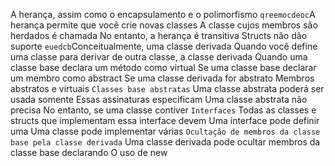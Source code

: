 A herança, assim como o encapsulamento e o polimorfismo
                      `qreemocdeoc`A herança permite que você crie novas classes 
                                  A classe cujos membros são herdados é chamada
            No entanto, a herança é transitiva
  Structs não dão suporte 
`euedcb`Conceitualmente, uma classe derivada
Quando você define uma classe para derivar de outra classe, a classe derivada
Quando uma classe base declara um método como virtual
                              Se uma classe base declarar um membro como abstract
              Se uma classe derivada for abstrato
                              Membros abstratos e virtuais
`Classes base abstratas`
                                    Uma classe abstrata poderá ser usada somente 
            Essas assinaturas especificam
                                                Uma classe abstrata não precisa 
                                    No entanto, se uma classe contiver 
`Interfaces`
Todas as classes e structs que implementam essa interface devem
                                  Uma interface pode definir uma
                                              Uma classe pode implementar várias 
`Ocultação de membros da classe base pela classe derivada`
Uma classe derivada pode ocultar membros da classe base declarando
              O uso de new 